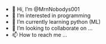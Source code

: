 - 👋 Hi, I’m @MrnNobodys001
- 👀 I’m interested in programming
- 🌱 I’m currently learning python (ML)
- 💞️ I’m looking to collaborate on ...
- 📫 How to reach me ...

<!---
MrnNobodys001/MrnNobodys001 is a ✨ special ✨ repository because its `README.md` (this file) appears on your GitHub profile.
You can click the Preview link to take a look at your changes.
--->
